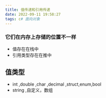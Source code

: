 ```yaml
---
title: 值传递和引用传递
date: 2022-09-11 19:58:27
tags: c# 面向对象
---
```


### 它们在内存上存储的位置不一样
- 值存在在栈中
- 引用类型存在在推中

## 值类型
- int ,double ,char ,decimal ,struct,enum,bool
- string ,自定义，数组

